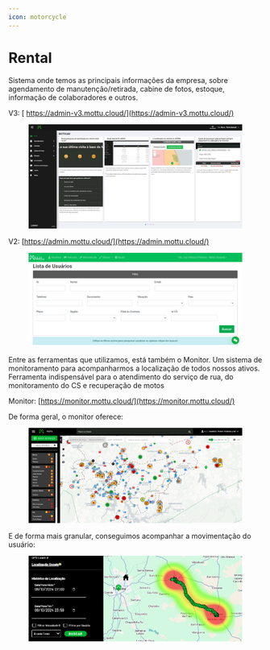 ```yaml
---
icon: motorcycle
---
```


# Rental

Sistema onde temos as principais informações da empresa, sobre agendamento de manutenção/retirada, cabine de fotos, estoque, informação de colaboradores e outros.

V3: [ https://admin-v3.mottu.cloud/](https://admin-v3.mottu.cloud/)

<figure><img src="../../.gitbook/assets/v3.webp" alt=""><figcaption></figcaption></figure>

V2: [https://admin.mottu.cloud/](https://admin.mottu.cloud/)

<figure><img src="../../.gitbook/assets/image (28).png" alt=""><figcaption></figcaption></figure>

Entre as ferramentas que utilizamos, está também o Monitor. Um sistema de monitoramento para acompanharmos a localização de todos nossos ativos.\
Ferramenta indispensável para o atendimento do serviço de rua, do monitoramento do CS e recuperação de motos

Monitor: [https://monitor.mottu.cloud/](https://monitor.mottu.cloud/)

De forma geral, o monitor oferece:

<figure><img src="../../.gitbook/assets/image (12).png" alt=""><figcaption></figcaption></figure>

E de forma mais granular, conseguimos acompanhar a movimentação do usuário:

<figure><img src="../../.gitbook/assets/image (11).png" alt=""><figcaption></figcaption></figure>
